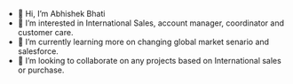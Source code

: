 - 👋 Hi, I’m Abhishek Bhati
- 👀 I’m interested in International Sales, account manager, coordinator and customer care.
- 🌱 I’m currently learning more on changing global market senario and salesforce.
- 💞️ I’m looking to collaborate on any projects based on International sales or purchase.


<!---
Abhibhati001/Abhibhati001 is a ✨ special ✨ repository because its `README.md` (this file) appears on your GitHub profile.
You can click the Preview link to take a look at your changes.
--->
